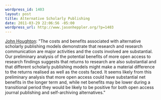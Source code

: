 ```yaml
--- 
wordpress_id: 1403
layout: post
title: Alternative Scholarly Publishing
date: 2011-03-29 22:06:56 -05:00
wordpress_url: http://www.jasonheppler.org/?p=1403
---
```

<a href="http://informationr.net/ir/16-1/paper469.html">John Houghton</a>: "The costs and benefits associated with alternative scholarly publishing models demonstrate that research and research communication are major activities and the costs involved are substantial. Our preliminary analysis of the potential benefits of more open access to research findings suggests that returns to research are also substantial and that different scholarly publishing models might make a material difference to the returns realised as well as the costs faced. It seems likely from this preliminary analysis that more open access could have substantial net benefits in the longer term and, while net benefits may be lower during a transitional period they would be likely to be positive for both open access journal publishing and self-archiving alternatives."
